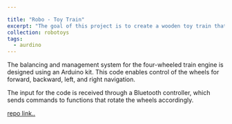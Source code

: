 ```yaml
---

title: "Robo - Toy Train"
excerpt: "The goal of this project is to create a wooden toy train that can be controlled via Bluetooth. <br/><a href='https://github.com/uday160386/robo-toys-aurdino'>repo link..</a>"
collection: robotoys
tags:
  - aurdino
---
```


The balancing and management system for the four-wheeled train engine is designed using an Arduino kit. This code enables control of the wheels for forward, backward, left, and right navigation.

The input for the code is received through a Bluetooth controller, which sends commands to functions that rotate the wheels accordingly.


<a href='https://github.com/uday160386/robo-toys-aurdino'>repo link..</a>